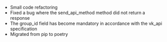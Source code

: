 - Small code refactoring
- Fixed a bug where the send_api_method method did not return a response
- The group_id field has become mandatory in accordance with the vk_api specification
- Migrated from pip to poetry
